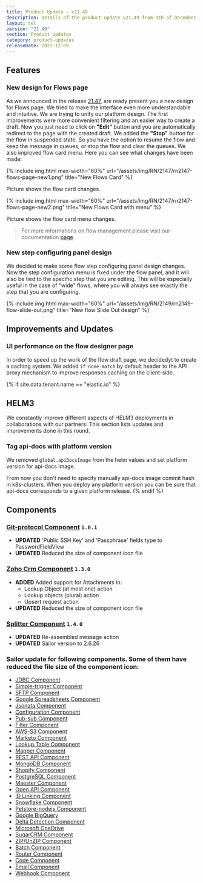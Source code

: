 ```yaml
---
title: Product Update - v21.49
description: Details of the product update v21.49 from 9th of December 2021.
layout: rel
version: "21.49"
section: Product Updates
category: product-updates
releaseDate: 2021-12-09
---
```


## Features

### New design for Flows page

As we announced in the release [21.47](/RN/2147/), are ready present you a new design for Flows page. We tried to make the interface even more understandable and intuitive. We are trying to unify our platform design. The first improvements were more convenient filtering and an easier way to create a draft. Now you just need to click on **"Edit"** button and you are automatically redirect to the page with the created draft. We added the **"Stop"** button for the flow in suspended state. So you have the option to resume the flow and keep the message in queues, or stop the flow and clear the queues. We also improved flow card menu. Here you can see what changes have been made:

{% include img.html max-width="60%" url="/assets/img/RN/2147/rn2147-flows-page-new1.png" title="New Flows Card" %}

Picture shows the flow card changes.


{% include img.html max-width="60%" url="/assets/img/RN/2147/rn2147-flows-page-new2.png" title="New Flows Card with menu" %}

Picture shows the flow card menu changes.

> For more informations on flow management please visit our documentation [page](/guides/managing-flows/).

### New step configuring panel design

We decided to make some flow step configuring panel design changes. Now the step configuration menu is fixed under the flow panel, and it will also be tied to the specific step that you are editing. This will be especially useful in the case of "wide" flows, where you will always see exactly the step that you are configuring.

{% include img.html max-width="60%" url="/assets/img/RN/2149/rn2149-flow-slide-out.png" title="New flow Slide Out design" %}

## Improvements and Updates

### UI performance on the flow designer page

In order to speed up the work of the flow draft page, we decidedyt to create a caching system. We added `if-none-match` by default header to the API proxy mechanism to improve responses caching on the client-side.

{% if site.data.tenant.name == "elastic.io" %}

## HELM3

We constantly improve different aspects of HELM3 deployments in collaborations
with our partners. This section lists updates and improvements done in this round.

### Tag api-docs with platform version

We removed `global.apiDocsImage` from the helm values and set platform version for api-docs image.

From now you don't need to specify manually api-docs image commit hash in k8s-clusters. When you deploy any platform version you can be sure that api-docs corresponds to a given platform release.
{% endif %}

## Components

### [Git-protocol Component](/components/git-protocol/) `1.0.1`

*   **UPDATED** 'Public SSH Key' and 'Passphrase' fields type to PasswordFieldView
*   **UPDATED** Reduced the size of component icon file

### [Zoho Crm Component](/components/zoho-crm/) `1.3.0`

*   **ADDED** Added support for Attachments in:
    *  Lookup Object (at most one) action
    *  Lookup objects (plural) action
    *  Upsert request action
*   **UPDATED** Reduced the size of component icon file

### [Splitter Component](/components/splitter/) `1.4.0`

*   **UPDATED** Re-assembled message action
*   **UPDATED** Sailor version to 2.6.26

### Sailor update for following components. Some of them have reduced the file size of the component icon:

*   [JDBC Component](/components/jdbc/)
*   [Simple-trigger Component](/components/simple-trigger/)
*   [SFTP Component](/components/sftp/)
*   [Google Spreadsheets Component](/components/gspreadsheet/)
*   [Jsonata Component](/components/jsonata/)
*   [Configuration Component](/components/configuration/)
*   [Pub-sub Component](/components/pub-sub/)
*   [Filter Component](/components/filter/)
*   [AWS-S3 Component](/components/aws-s3/)
*   [Marketo Component](/components/marketo/)
*   [Lookup Table Component](/components/lookup-table/)
*   [Mapper Component](/components/mapper/)
*   [REST API Component](/components/rest-api/)
*   [MongoDB Component](/components/mongodb/)
*   [Shopify Component](/components/shopify/)
*   [PostgreSQL Component](/components/postgresql/)
*   [Maester Component](/components/maester/)
*   [Open API Component](/components/open-api/)
*   [ID Linking Component](/components/id-linking/)
*   [Snowflake Component](/components/snowflake/)
*   [Petstore-nodejs Component](/components/petstore-nodejs/)
*   [Google BigQuery](/components/google-bigquery/)
*   [Delta Detection Component](/components/delta-detection/)
*   [Microsoft OneDrive](/components/onedrive/)
*   [SugarCRM Component](/components/sugarcrm/)
*   [ZIP/UnZIP Component](/components/zip/)
*   [Batch Component](/components/batch/)
*   [Router Component](/components/router/)
*   [Code Component](/components/code/)
*   [Email Component](/components/email/)
*   [Webhook Component](/components/webhook/)
